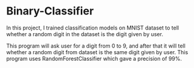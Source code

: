 # Binary-Classifier
In this project, I trained classification models on MNIST dataset to tell whether a random digit in the dataset is the digit given by user. 

This program will ask user for a digit from 0 to 9, and after that it will tell whether a random digit from dataset is the same digit given by user. This program uses RandomForestClassifier which gave a precision of 99%. 
